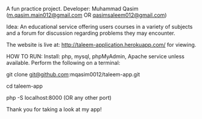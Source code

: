 A fun practice project.
Developer: Muhammad Qasim (m.qasim.main012@gmail.com OR qasimsaleem012@gmail.com)

Idea: 
  An educational service offering users courses in a variety of subjects and a forum for discussion regarding problems they may encounter.

The website is live at: http://taleem-application.herokuapp.com/ for viewing.
 
HOW TO RUN:
Install: php, mysql, phpMyAdmin, Apache service unless available.
Perform the following on a terminal:

  git clone git@github.com:mqasim0012/taleem-app.git

  cd taleem-app
  
  php -S localhost:8000       (OR any other port)
  
Thank you for taking a look at my app!
